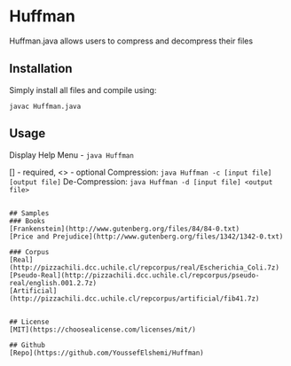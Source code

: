 # Huffman

Huffman.java allows users to compress and decompress their files

## Installation

Simply install all files and compile using:

```
javac Huffman.java
```

## Usage
Display Help Menu - ```java Huffman```

[] - required, <> - optional
Compression: ```java Huffman -c [input file] [output file]```
De-Compression: ```java Huffman -d [input file] <output file>```
```

## Samples
### Books
[Frankenstein](http://www.gutenberg.org/files/84/84-0.txt)  
[Price and Prejudice](http://www.gutenberg.org/files/1342/1342-0.txt)  

### Corpus
[Real](http://pizzachili.dcc.uchile.cl/repcorpus/real/Escherichia_Coli.7z)  
[Pseudo-Real](http://pizzachili.dcc.uchile.cl/repcorpus/pseudo-real/english.001.2.7z)  
[Artificial](http://pizzachili.dcc.uchile.cl/repcorpus/artificial/fib41.7z)  


## License
[MIT](https://choosealicense.com/licenses/mit/)

## Github
[Repo](https://github.com/YoussefElshemi/Huffman)
